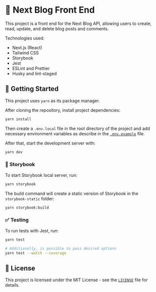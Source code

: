 # 📰 Next Blog Front End

This project is a front end for the Next Blog API, allowing users to create, read, update, and delete blog posts and comments.

Technologies used:

- Next.js (React)
- Tailwind CSS
- Storybook
- Jest
- ESLint and Prettier
- Husky and lint-staged

## 🤩 Getting Started

This project uses `yarn` as its package manager.

After cloning the repository, install project dependencies:

```bash
yarn install
```

Then create a `.env.local` file in the root directory of the project and add necessary environment variables as describe in the [`.env.example`](.env.example) file.

After that, start the development server with:

```bash
yarn dev
```

### 📕 Storybook

To start Storybook local server, run:

```bash
yarn storybook
```

The build command will create a static version of Storybook in the `storybook-static` folder:

```bash
yarn storybook:build
```

### ✅ Testing

To run tests with Jest, run:

```bash
yarn test

# Additionally, is possible to pass desired options
yarn test --watch --coverage
```

## 📝 License

This project is licensed under the MIT License - see the [`LICENSE`](LICENSE) file for details.
